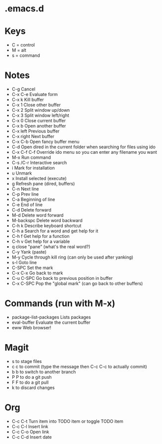 .emacs.d
========

Keys
====
* C = control
* M = alt
* s = command

Notes
=====
* C-g       Cancel
* C-x C-e   Evaluate form
* C-x k     Kill buffer
* C-x 1     Close other buffer
* C-x 2     Split window up/down
* C-x 3     Split window left/right
* C-x 0     Close current buffer
* C-x b     Open another buffer
* C-x left  Previous buffer
* C-x right Next buffer
* C-x C-b   Open fancy buffer menu
* C-d       Open dired in the current folder when searching for files using ido
* C-x C-f C-f Override ido menu so you can enter any filename you want
* M-x       Run command
* C-s /C-r  Interactive search
* i         Mark for installation
* u         Unmark
* x         Install selected (execute)
* g         Refresh pane (dired, buffers)
* C-n       Next line
* C-p       Prev line
* C-a       Beginning of line
* C-e       End of line
* C-d       Delete forward
* M-d       Delete word forward
* M-backspc Delete word backward
* C-h k     Describe keyboard shortcut
* C-h a     Search for a word and get help for it
* C-h f     Get help for a function
* C-h v     Get help for a variable
* q         close "pane" (what's the real word?)
* C-y       Yank (paste)
* M-y       Cycle through kill ring (can only be used after yanking)
* s-l       Goto line
* C-SPC     Set the mark
* C-x C-x   Go back to mark
* C-u C-SPC Go back to previous position in buffer
* C-x C-SPC Pop the "global mark" (can go back to other buffers)

Commands (run with M-x)
=======================
* package-list-packages  Lists packages
* eval-buffer            Evaluate the current buffer
* eww                    Web browser!

Magit
=====
* s to stage files
* c c to commit (type the message then C-c C-c to actually commit)
* b b to switch to another branch
* P P to do a git push
* F F to do a git pull
* k   to discard changes

Org
===
* C-c C-t Turn item into TODO item or toggle TODO item
* C-c C-l Insert link
* C-c C-o Open link
* C-c C-d Insert date
